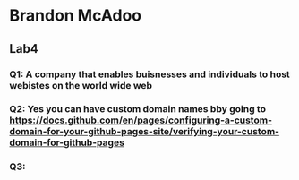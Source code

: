 # Brandon McAdoo
## Lab4

### Q1: A company that enables buisnesses and individuals to host webistes on the world wide web
### Q2: Yes you can have custom domain names bby going to https://docs.github.com/en/pages/configuring-a-custom-domain-for-your-github-pages-site/verifying-your-custom-domain-for-github-pages
### Q3: 
